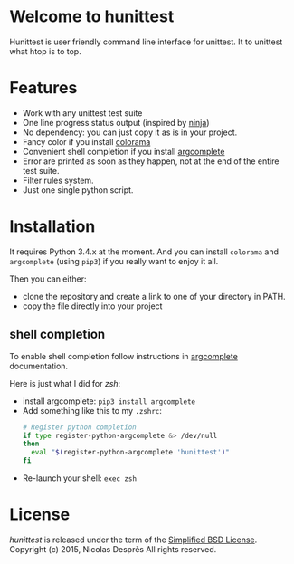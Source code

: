 # Welcome to hunittest

Hunittest is user friendly command line interface for unittest.
It to unittest what htop is to top.

# Features

* Work with any unittest test suite
* One line progress status output (inspired by
  [ninja](https://github.com/martine/ninja))
* No dependency: you can just copy it as is in your project.
* Fancy color if you install [colorama](https://pypi.python.org/pypi/colorama)
* Convenient shell completion if you install
  [argcomplete](https://pypi.python.org/pypi/argcomplete)
* Error are printed as soon as they happen, not at the end of the entire
  test suite.
* Filter rules system.
* Just one single python script.

# Installation

It requires Python 3.4.x at the moment. And you can install `colorama` and
`argcomplete` (using `pip3`) if you really want to enjoy it all.

Then you can either:
* clone the repository and create a link to one of your directory in
  PATH.
* copy the file directly into your project

## shell completion

To enable shell completion follow instructions in
[argcomplete](https://pypi.python.org/pypi/argcomplete) documentation.

Here is just what I did for *zsh*:
* install argcomplete: `pip3 install argcomplete`
* Add something like this to my `.zshrc`:
  ```sh
  # Register python completion
  if type register-python-argcomplete &> /dev/null
  then
    eval "$(register-python-argcomplete 'hunittest')"
  fi
  ```
* Re-launch your shell: `exec zsh`

# License

_hunittest_ is released under the term of the [Simplified BSD License](http://choosealicense.com/licenses/bsd-2-clause).
Copyright (c) 2015, Nicolas Desprès
All rights reserved.
